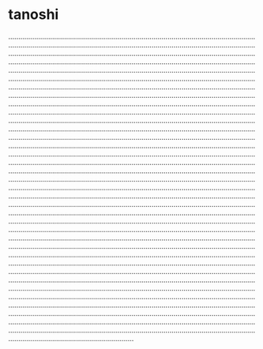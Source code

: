 # tanoshi
...............................................................................................................................................................................................................................................................................................................................................................................................................................................................................................................................................................................................................................................................................................................................................................................................................................................................................................................................................................................................................................................................................................................................................................................................................................................................................................................................................................................................................................................................................................................................................................................................................................................................................................................................................................................................................................................................................................................................................................................................................................................................................................................................................................................................................................................................................................................................................................................................................................................................................................................................................................................................................................................................................................................................................................................................................................................................................................................................................................................................................................................................................................................................................................................................................................................................................................................................................................................................................................................................................................................................................................................................................................................................................................................................................................................................................................................................................................................................................................................................................................................................................................................................................................................................................................................................................................................................................................................................................................................................................................................................................................................................................................................................................................................
